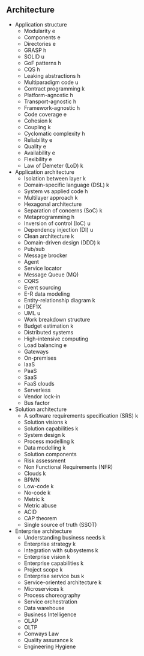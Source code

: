## Architecture

- Application structure
  - Modularity e
  - Components e
  - Directories e
  - GRASP h
  - SOLID u
  - GoF patterns h
  - CQS h
  - Leaking abstractions h
  - Multiparadigm code u
  - Contract programming k
  - Platform-agnostic h
  - Transport-agnostic h
  - Framework-agnostic h
  - Code coverage e
  - Cohesion k
  - Coupling k
  - Cyclomatic complexity h
  - Reliability e
  - Quality e
  - Availability e
  - Flexibility e
  - Law of Demeter (LoD) k
- Application architecture
  - Isolation between layer k
  - Domain-specific language (DSL) k
  - System vs applied code h
  - Multilayer approach k
  - Hexagonal architecture
  - Separation of concerns (SoC) k
  - Metaprogramming h
  - Inversion of control (IoC) u
  - Dependency injection (DI) u
  - Clean architecture k
  - Domain-driven design (DDD) k
  - Pub/sub
  - Message brocker
  - Agent
  - Service locator
  - Message Queue (MQ)
  - CQRS
  - Event sourcing
  - E-R data modeling
  - Entity-relationship diagram k
  - IDEF1X
  - UML u
  - Work breakdown structure
  - Budget estimation k
  - Distributed systems
  - High-intensive computing
  - Load balancing e
  - Gateways
  - On-premises
  - IaaS
  - PaaS
  - SaaS
  - FaaS clouds
  - Serverless
  - Vendor lock-in
  - Bus factor
- Solution architecture
  - A software requirements specification (SRS) k
  - Solution visions k
  - Solution capabilities k
  - System design k
  - Process modelling k
  - Data modelling k
  - Solution components
  - Risk assessment
  - Non Functional Requirements (NFR)
  - Clouds k
  - BPMN
  - Low-code k
  - No-code k
  - Metric k
  - Metric abuse
  - ACID
  - CAP theorem
  - Single source of truth (SSOT)
- Enterprise architecture
  - Understanding business needs k
  - Enterprise strategy k
  - Integration with subsystems k
  - Enterprise vision k
  - Enterprise capabilities k
  - Project scope k
  - Enterprise service bus k
  - Service-oriented architecture k
  - Microservices k
  - Process choreography
  - Service orchestration
  - Data warehouse
  - Business Intelligence
  - OLAP
  - OLTP
  - Conways Law
  - Quality assurance k
  - Engineering Hygiene